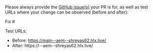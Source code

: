 Please always provide the [GitHub issue(s)](../issues) your PR is for, as well as test URLs where your change can be observed (before and after):

Fix #<gh-issue-id>

Test URLs:
- Before: https://main--aem--shreyas62.hlx.live/
- After: https://<branch>--aem--shreyas62.hlx.live/
